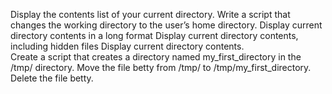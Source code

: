 Display the contents list of your current directory.
 Write a script that changes the working directory to the user’s home 
directory.
Display current directory contents in a long format
Display current directory contents, including hidden files
Display current directory contents.                                     
Create a script that creates a directory named my_first_directory in the /tmp/ directory.
Move the file betty from /tmp/ to /tmp/my_first_directory.
Delete the file betty.
